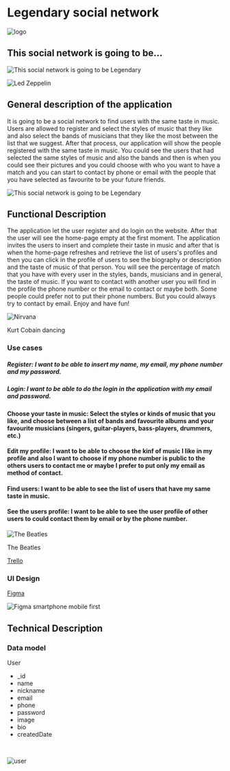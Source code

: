# Legendary social network
![logo](http://legendarymusic.es/img/legendary-logo.jpg)
## This social network is going to be...
![This social network is going to be Legendary](https://media.giphy.com/media/v1.Y2lkPTc5MGI3NjExeG5zYnhsZzY5Mm83bDJrYWZheno1NnB2Z3cya2hvYWJ1YmdncWFyNyZlcD12MV9pbnRlcm5hbF9naWZfYnlfaWQmY3Q9Zw/1vh1PXneQqN1e/giphy.gif)

![Led Zeppelin](https://media.giphy.com/media/v1.Y2lkPTc5MGI3NjExdXF2eXdocXczNXg2N2toOGF6Yno1b2pjNHd5YmY1eTY5dHVhb2NuZSZlcD12MV9pbnRlcm5hbF9naWZfYnlfaWQmY3Q9Zw/7wuKP3Fx911o4/giphy.gif)

## General description of the application

It is going to be a social network to find users with the same taste in music. Users are allowed to register and select the styles of music that they like and also select the bands of musicians that they like the most between the list that we suggest. After that process, our application will show the people registered with the same taste in music. You could see the users that had selected the same styles of music and also the bands and then is when you could see their pictures and you could choose with who you want to have a match and you can start to contact by phone or email with the people that you have selected as favourite to be your future friends.

![This social network is going to be Legendary](https://media.giphy.com/media/ekkKldHuLW90Y/giphy.gif)

## Functional Description

The application let the user register and do login on the website. After that the user will see the home-page empty at the first moment. The application invites the users to insert and complete their taste in music and after that is when the home-page refreshes and retrieve the list of users's profiles and then you can click in the profile of users to see the biography or description and the taste of music of that person. You will see the percentage of match that you have with every user in the styles, bands, musicians and in general, the taste of music. If you want to contact with another user you will find in the profile the phone number or the email to contact or maybe both. 
Some people could prefer not to put their phone numbers. But you could always try to contact by email. Enjoy and have fun!

![Nirvana](https://media.giphy.com/media/cOtBu7RgMQ7UQ/giphy.gif)

Kurt Cobain dancing

### Use cases

##### Register: I want to be able to insert my name, my email, my phone number and my password.

##### Login: I want to be able to do the login in the application with my email and password.

#### Choose your taste in music: Select the styles or kinds of music that you like, and choose between a list of bands and favourite albums and your favourite musicians (singers, guitar-players, bass-players, drummers, etc.)

#### Edit my profile: I want to be able to choose the kinf of music I like in my profile and also I want to choose if my phone number is public to the others users to contact me or maybe I prefer to put only my email as method of contact.

#### Find users: I want to be able to see the list of users that have my same taste in music.

#### See the users profile: I want to be able to see the user profile of other users to could contact them by email  or by the phone number.

![The Beatles](https://media.giphy.com/media/v1.Y2lkPTc5MGI3NjExNnJqOGFtcWdvM2UwaWRkcmgyNG1nbHF1bm1jMm1wMmh2dDhwNmNrbiZlcD12MV9pbnRlcm5hbF9naWZfYnlfaWQmY3Q9Zw/3o6ZtkdXLKecBYpuhi/giphy.gif)

The Beatles




[Trello](https://trello.com/invite/b/z1nB3yCo/ATTI308d32931fc28e375468f7ba94aa03391AE4398B/legendary)


### UI Design

[Figma](https://www.figma.com/file/qurUWZbOAOIN2xJ4Yk3rMg/Legendary?type=design&node-id=0%3A1&mode=design&t=p9bkXpJI5f9CywQs-1)

![Figma smartphone mobile first](http://legendarymusic.es/img/figma-mobile.png)

## Technical Description


### Data model

User

- _id
- name
- nickname
- email
- phone
- password
- image
- bio
- createdDate

<br>

![user](http://legendarymusic.es/img/user_in_data_model.jpg)
